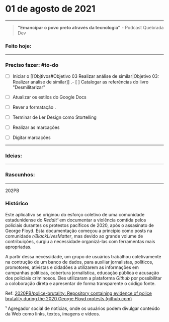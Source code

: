 # 01 de agosto de 2021

----

> **"Emancipar o povo preto através da tecnologia"**
\- Podcast Quebrada Dev

### Feito hoje:

---

### Preciso fazer: #to-do
- [ ] Iniciar o [[Objtivos#Objetivo 03 Realizar análise de similar|Objetivo 03: Realizar análise de similar]]
.- [ ] Catalogar as referências do livro "Desmilitarizar"

- [ ] Atualizar os estilos do Google Docs
- [ ] Rever a formatação
.
- [ ] Terminar de Ler Design como Stortelling
- [ ] Realizar as marcações
- [ ] Digitar marcações

---

### Ideias:


---

### Rascunhos:


---

202PB

### Histórico
Este aplicativo se originou do esforço coletivo de uma comunidade estadunidense do *Reddit¹* em documentar a violência comtida pelos policiais durantes os protestos pacíficos de 2020, após o assasinato de George Floyd. Esta documentação começou a principio como posts na comunidade *r/BlackLivesMatter*, mas devido ao grande volume de contribuições, surgiu a necessidade organizá-las com ferramentas mais apropriadas. 

A partir dessa necessidade, um grupo de usuários trabalhou coletivamente na contrução de um banco de dados, para auxiliar jornalistas, políticos, promotores, ativistas e cidadões a utilizarem as informações em campanhas políticas, cobertura jornalística, educação pública e acusação dos policiais criminosos. Eles utilizaram a plataforma *Github* por possibilitar a coloboração direta e apresentar de forma transparente o código fonte.


Ref: [2020PB/police-brutality: Repository containing evidence of police brutality during the 2020 George Floyd protests (github.com)](https://github.com/2020PB/police-brutality)

¹ Agregador social de notícias, onde os usuários podem divulgar conteúdo da Web como links, textos, imagens e vídeos.
